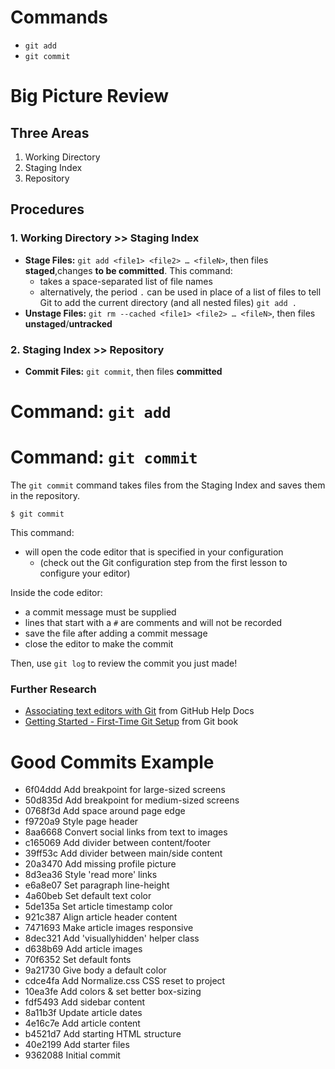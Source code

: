 # Commands

- `git add`
- `git commit`

# Big Picture Review

## Three Areas
1. Working Directory
2. Staging Index
3. Repository

## Procedures
### 1. Working Directory >> Staging Index
- **Stage Files:** `git add <file1> <file2> … <fileN>`,  then files **staged**,changes **to be committed**.
This command:
	- takes a space-separated list of file names
	- alternatively, the period  `.`  can be used in place of a list of files to tell Git to add the current directory (and all nested files)
	`git add .`
- **Unstage Files:** `git rm --cached <file1> <file2> … <fileN>`, then files **unstaged**/**untracked**
### 2. Staging Index >> Repository
- **Commit Files:** `git commit`,  then files **committed**
# Command: `git add `

# Command: `git commit`

The  `git commit`  command takes files from the Staging Index and saves them in the repository.

```
$ git commit
```

This command:

-   will open the code editor that is specified in your configuration
    -   (check out the Git configuration step from the first lesson to configure your editor)

Inside the code editor:

-   a commit message must be supplied
-   lines that start with a  `#`  are comments and will not be recorded
-   save the file after adding a commit message
-   close the editor to make the commit

Then, use  `git log`  to review the commit you just made!

### Further Research

-   [Associating text editors with Git](https://help.github.com/articles/associating-text-editors-with-git/)  from GitHub Help Docs
-   [Getting Started - First-Time Git Setup](https://git-scm.com/book/en/v2/Getting-Started-First-Time-Git-Setup)  from Git book

# Good Commits Example

 - 6f04ddd Add breakpoint for large-sized screens
 - 50d835d Add breakpoint for medium-sized screens
 - 0768f3d Add space around page edge
 - f9720a9 Style page header
 - 8aa6668 Convert social links from text to images
 - c165069 Add divider between content/footer
 - 39ff53c Add divider between main/side content
 - 20a3470 Add missing profile picture
 - 8d3ea36 Style 'read more' links
 - e6a8e07 Set paragraph line-height
 - 4a60beb Set default text color
 - 5de135a Set article timestamp color
 - 921c387 Align article header content
 - 7471693 Make article images responsive
 - 8dec321 Add 'visuallyhidden' helper class
 - d638b69 Add article images
 - 70f6352 Set default fonts
 - 9a21730 Give body a default color
 - cdce4fa Add Normalize.css CSS reset to project
 - 10ea3fe Add colors & set better box-sizing
 - fdf5493 Add sidebar content
 - 8a11b3f Update article dates
 - 4e16c7e Add article content
 - b4521d7 Add starting HTML structure
 - 40e2199 Add starter files
 - 9362088 Initial commit
<!--stackedit_data:
eyJoaXN0b3J5IjpbMTg2MTgzMzkwXX0=
-->